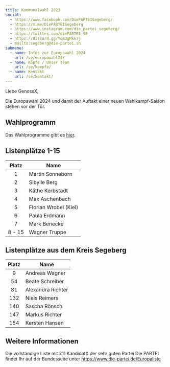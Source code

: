 ```yaml
---
title: Kommunalwahl 2023
social:
  - https://www.facebook.com/DiePARTEISegeberg/
  - https://m.me/DiePARTEISegeberg
  - https://www.instagram.com/die_partei_segeberg/
  - https://twitter.com/diePARTEI_SE
  - https://discord.gg/Yqm3gMkk7j
  - mailto:segeberg@die-partei.sh
submenu:
  - name: Infos zur Europawahl 2024
    url: /se/europawahl24/
  - name: Köpfe / Unser Team
    url: /se/koepfe/
  - name: Kontakt
    url: /se/kontakt/
---
```


Liebe GenossX,

Die Europawahl 2024 und damit der Auftakt einer neuen Wahlkampf-Saison stehen vor der Tür.

## Wahlprogramm

Das Wahlprogramme gibt es [hier](https://www.die-partei.de/europawahl-2024/). 

## Listenplätze 1-15

| Platz  | Name                  |
| :----: | --------------------- |
|   1    | Martin Sonneborn      |
|   2    | Sibylle Berg          |
|   3    | Käthe Kerbstadt       |
|   4    | Max Aschenbach        |
|   5    | Florian Wrobel (Kiel) |
|   6    | Paula Erdmann         |
|   7    | Mark Benecke          |
| 8 - 15 | Wagner Truppe         |

## Listenplätze aus dem Kreis Segeberg

| Platz | Name              |
| :---: | ----------------- |
|   9   | Andreas Wagner    |
|  54   | Beate Schreiber   |
|  81   | Alexandra Richter |
|  132  | Niels Reimers     |
|  140  | Sascha Rönsch     |
|  147  | Markus Richter    |
|  154  | Kersten Hansen    |


## Weitere Informationen

Die vollständige Liste mit 211 KandidatX der sehr guten Partei Die PARTEI findet Ihr auf der Bundesseite unter https://www.die-partei.de/Europaliste